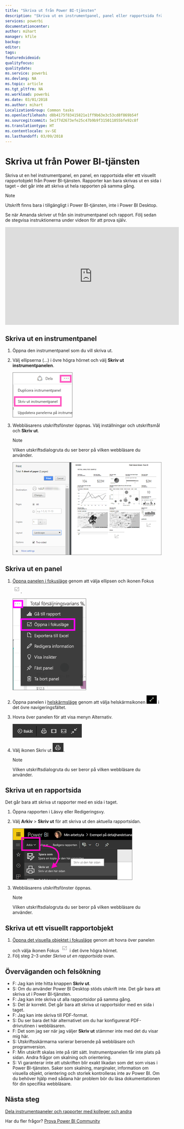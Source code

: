 ```yaml
---
title: "Skriva ut från Power BI-tjänsten"
description: "Skriva ut en instrumentpanel, panel eller rapportsida från Power BI."
services: powerbi
documentationcenter: 
author: mihart
manager: kfile
backup: 
editor: 
tags: 
featuredvideoid: 
qualityfocus: 
qualitydate: 
ms.service: powerbi
ms.devlang: NA
ms.topic: article
ms.tgt_pltfrm: NA
ms.workload: powerbi
ms.date: 03/01/2018
ms.author: mihart
LocalizationGroup: Common tasks
ms.openlocfilehash: d8b4175f83415821e1ff9b63e3c53cd8f869b54f
ms.sourcegitcommit: 5e1f7d2673efe25c47b9b9f315011055bfe92c8f
ms.translationtype: HT
ms.contentlocale: sv-SE
ms.lasthandoff: 03/09/2018
---
```

# <a name="printing-from-power-bi-service"></a>Skriva ut från Power BI-tjänsten
Skriva ut en hel instrumentpanel, en panel, en rapportsida eller ett visuellt rapportobjekt från Power BI-tjänsten. Rapporter kan bara skrivas ut en sida i taget – det går inte att skriva ut hela rapporten på samma gång.

> [!NOTE]
> Utskrift finns bara i tillgängligt i Power BI-tjänsten, inte i Power BI Desktop.
> 
> 

Se när Amanda skriver ut från sin instrumentpanel och rapport. Följ sedan de stegvisa instruktionerna under videon för att prova själv.

<iframe width="560" height="315" src="https://www.youtube.com/embed/jtlLGRKBvXY" frameborder="0" allowfullscreen></iframe>

## <a name="print-a-dashboard"></a>Skriva ut en instrumentpanel
1. Öppna den instrumentpanel som du vill skriva ut.
2. Välj ellipserna (...) i övre högra hörnet och välj **Skriv ut instrumentpanelen**.
   
    ![Alternativet Skriv ut instrumentpanelen](media/service-print/pbi_print_dash_ellipses.png)
3. Webbläsarens utskriftsfönster öppnas. Välj inställningar och utskriftsmål och **Skriv ut**.
   
   > [!NOTE]
   > Vilken utskriftsdialogruta du ser beror på vilken webbläsare du använder.
   > 
   
    ![dialogrutan Skriv ut](media/service-print/pbi_print_dash_new2.png)

## <a name="print-a-dashboard-tile"></a>Skriva ut en panel
1. [Öppna panelen i fokusläge](service-focus-mode.md) genom att välja ellipsen och ikonen Fokus ![ikonen Fokus](media/service-print/power-bi-focus-icon.png).
   
    ![ellipsmenyn](media/service-print/menu-options.png)
2. Öppna panelen i [helskärmsläge](service-fullscreen-mode.md) genom att välja helskärmsikonen ![helskärmsikon](media/service-print/power-bi-full-screen-icon.png) i det övre navigeringsfältet.
3. Hovra över panelen för att visa menyn Alternativ.
   
    ![alternativmeny för helskärm](media/service-print/menu-options-new.png)
4. Välj ikonen Skriv ut ![ikonen Skriv ut](media/service-print/print-icon.png).     
   
   > [!NOTE]
   > Vilken utskriftsdialogruta du ser beror på vilken webbläsare du använder.
   > 
   > 

## <a name="print-a-report-page"></a>Skriva ut en rapportsida
Det går bara att skriva ut rapporter med en sida i taget.

1. Öppna rapporten i Läsvy eller Redigeringsvy.
2. Välj **Arkiv** > **Skriv ut** för att skriva ut den aktuella rapportsidan.
   
    ![Filmenyn i Power BI](media/service-print/power-bi-print.png)
3. Webbläsarens utskriftsfönster öppnas.
   
   > [!NOTE]
   > Vilken utskriftsdialogruta du ser beror på vilken webbläsare du använder.
   > 
   > 

## <a name="print-a-report-visual"></a>Skriva ut ett visuellt rapportobjekt
1. [Öppna det visuella objektet i fokusläge](service-focus-mode.md) genom att hovra över panelen och välja ikonen Fokus ![ikonen Fokus](media/service-print/power-bi-focus-icon.png) i det övre högra hörnet.
2. Följ steg 2–3 under *Skriva ut en rapportsida* ovan.

## <a name="considerations-and-troubleshooting"></a>Överväganden och felsökning
* F: Jag kan inte hitta knappen **Skriv ut**.    
* S: Om du använder Power BI Desktop stöds utskrift inte.  Det går bara att skriva ut i Power BI-tjänsten.
* F: Jag kan inte skriva ut alla rapportsidor på samma gång.    
* S: Det är korrekt. Det går bara att skriva ut rapportsidor med en sida i taget.
* F: Jag kan inte skriva till PDF-format.    
* S: Du ser bara det här alternativet om du har konfigurerat PDF-drivrutinen i webbläsaren.    
* F: Det som jag ser när jag väljer **Skriv ut** stämmer inte med det du visar mig här.    
* S: Utskriftsskärmarna varierar beroende på webbläsare och programversion.
* F: Min utskrift skalas inte på rätt sätt.  Instrumentpanelen får inte plats på sidan. Andra frågor om skalning och orientering.    
* S: Vi garanterar inte att utskriften blir exakt likadan som det som visas i Power BI-tjänsten. Saker som skalning, marginaler, information om visuella objekt, orientering och storlek kontrolleras inte av Power BI. Om du behöver hjälp med sådana här problem bör du läsa dokumentationen för din specifika webbläsare.      

## <a name="next-steps"></a>Nästa steg
[Dela instrumentpaneler och rapporter med kolleger och andra](service-share-dashboards.md)

Har du fler frågor? [Prova Power BI Community](http://community.powerbi.com/)

